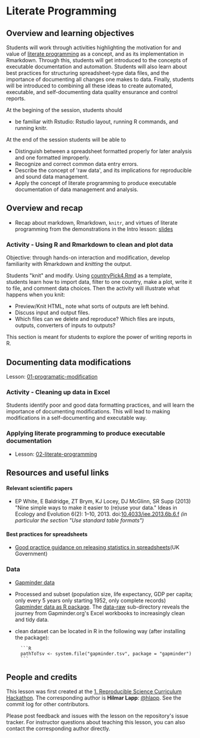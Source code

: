 # Literate Programming

## Overview and learning objectives

Students will work through activities highlighting the motivation for
and value of [literate programming] as a concept, and as its
implementation in Rmarkdown. Through this, students will get introduced to
the concepts of executable documentation and automation. Students will
also learn about best practices for structuring spreadsheet-type data
files, and the importance of documenting all changes one makes to
data. Finally, students will be introduced to combining all these
ideas to create automated, executable, and self-documenting data quality
ensurance and control reports.

At the begining of the session, students should
- be familiar with Rstudio: Rstudio layout, running R commands, and
  running knitr.

At the end of the session students will be able to

- Distinguish between a spreadsheet formatted properly for later
  analysis and one formatted improperly.
- Recognize and correct common data entry errors.
- Describe the concept of 'raw data', and its implications for
  reproducible and sound data management.
- Apply the concept of literate programming to produce executable
  documentation of data management and analysis.

## Overview and recap

* Recap about markdown, Rmarkdown, `knitr`, and virtues of literate
  programming from the demonstrations in the Intro lesson:
  [slides](slides/lit-prog-slides)

### Activity - Using R and Rmarkdown to clean and plot data

Objective: through hands-on interaction and modification, develop
familiarity with Rmarkdown and _knitting_ the output.

Students "knit" and modify. Using
[countryPick4.Rmd](files/lit-prog/countryPick4.Rmd) as a template,
students learn how to import data, filter to one country, make a plot,
write it to file, and comment data choices.  Then the activity will
illustrate what happens when you knit:
- Preview/Knit HTML, note what sorts of outputs are left behind.
- Discuss input and output files.
- Which files can we delete and reproduce? Which files are inputs,
  outputs, converters of inputs to outputs?

This section is meant for students to explore the power of writing
reports in R.

## Documenting data modifications

Lesson: [01-programatic-modification](01-documenting-data-modification.md)

### Activity - Cleaning up data in Excel

Students identify poor and good data formatting practices, and will
learn the importance of documenting modifications. This will lead to
making modifications in a self-documenting and executable way.

### Applying literate programming to produce executable documentation

* Lesson: [02-literate-programming](02-literate-programming.md)

## Resources and useful links

#### Relevant scientific papers

- EP White, E Baldridge, ZT Brym, KJ Locey, DJ McGlinn, SR
  Supp (2013) "Nine simple ways to make it easier to (re)use your
  data." Ideas in Ecology and Evolution 6(2):
  1–10, 2013. doi:[10.4033/iee.2013.6b.6.f] _(in particular the
  section "Use standard table formats")_

#### Best practices for spreadsheets

- [Good practice guidance on releasing statistics in spreadsheets](UK Government)

### Data

- [Gapminder data](http://www.gapminder.org/data/)
- Processed and subset (population size, life expectancy, GDP per
  capita; only every 5 years only starting 1952, only complete records)
  [Gapminder data as R package](https://github.com/jennybc/gapminder). The [data-raw](https://github.com/jennybc/gapminder/tree/master/data-raw) sub-directory reveals the journey from Gapminder.org's Excel workbooks to increasingly clean and tidy data.
- clean dataset can be located in R in the following way (after
      installing the package):

        ```R
        pathToTsv <- system.file("gapminder.tsv", package = "gapminder")
        ```

## People and credits

  This lesson was first created at the [1. Reproducible Science Curriculum Hackathon]. The corresponding author is **Hilmar Lapp**: [@hlapp]. See the commit log for other contributors.

  Please post feedback and issues with the lesson on the repository's issue tracker. For instructor questions about teaching this lesson, you can also contact the corresponding author directly.

[@hlapp]: http://github.com/hlapp
[File Naming Conventions & Best Practices]: http://researchdata.library.ubc.ca/organize
[File Format Considerations]: http://researchdata.library.ubc.ca/format/
[List of filename extensions]: http://en.wikipedia.org/wiki/List_of_file_formats
[ISO 8601 standard for dates]: http://en.wikipedia.org/wiki/ISO_8601
[Good practice guidance on releasing statistics in spreadsheets]: https://gss.civilservice.gov.uk/wp-content/uploads/2012/12/Releasing-statistics-in-spreadsheets-Good-practice-guidance.pdf
[10.4033/iee.2013.6b.6.f]: http://dx.doi.org/10.4033/iee.2013.6b.6.f
[10.1371/journal.pcbi.1000424]: http://dx.doi.org/10.1371/journal.pcbi.1000424
[CC Zero]: https://creativecommons.org/publicdomain/zero/1.0/
[literate programming]: https://en.wikipedia.org/wiki/Literate_programming
[1. Reproducible Science Curriculum Hackathon]: https://github.com/Reproducible-Science-Curriculum/Reproducible-Science-Hackathon-Dec-08-2014
